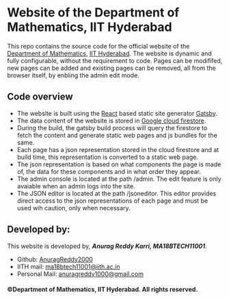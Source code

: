 # Website of the Department of Mathematics, IIT Hyderabad
This repo contains the source code for the official website of the [Department of Mathematics](https://math.iith.ac.in), [IIT Hyderabad](https://iith.ac.in). The website is dynamic and fully configurable, without the requirement to code. Pages can be modififed, new pages can be added and existing pages can be removed, all from the browser itself, by enbling the admin edit mode.
## Code overview
- The website is built using the [React](https://reactjs.org/) based static site generator [Gatsby](https://www.gatsbyjs.com/).
- The data content of the website is stored in [Google cloud firestore](https://firebase.google.com/docs/firestore).
- During the build, the gatsby build process will query the firestore to fetch the content and generate static web pages and js bundles for the same.
- Each page has a json representation stored in the cloud firestore and at build time, this representation is converted to a static web page.
- The json representation is based on what components the page is made of, the data for these components and in what order they appear.
- The admin console is located at the path /admin. The edit feature is only avaiable when an admin logs into the site.
- The JSON editor is located at the path /jsoneditor. This editor provides direct access to the json representations of each page and must be used wih caution, only when necessary. 

## Developed by:
This website is developed by, ***Anurag Reddy Karri, MA18BTECH11001***. 
- Github: [AnuragReddy2000](https://github.com/AnuragReddy2000)
- IITH mail: [ma18btech11001@iith.ac.in](mailto:ma18btech11001@iith.ac.in)
- Personal Mail: [anuragreddy1000@gmail.com](anuragreddy1000@gmail.com)


#### ©Department of Mathematics, IIT Hyderabad. All rights reserved. 
